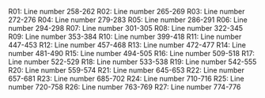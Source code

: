 
R01:  Line number 258-262
R02:  Line number 265-269
R03:  Line number 272-276
R04:  Line number 279-283
R05:  Line number 286-291
R06:  Line number 294-298
R07:  Line number 301-305
R08:  Line number 322-345
R09:  Line number 353-384
R10:  Line number 399-418
R11:  Line number 447-453
R12:  Line number 457-468
R13:  Line number 472-477
R14:  Line number 481-490
R15:  Line number 494-505
R16:  Line number 509-518
R17:  Line number 522-529
R18:  Line number 533-538
R19:  Line number 542-555
R20:  Line number 559-574
R21:  Line number 645-653
R22:  Line number 657-681
R23:  Line number 685-702
R24:  Line number 710-716
R25:  Line number 720-758
R26:  Line number 763-769
R27:  Line number 774-776